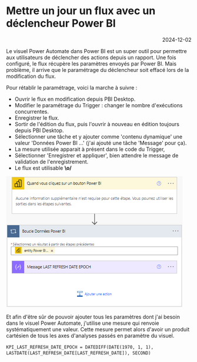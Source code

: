 # Mettre un jour un flux avec un déclencheur Power BI

<p style="text-align: right;">2024-12-02</p>

Le visuel Power Automate dans Power BI est un super outil pour permettre aux utilisateurs de déclencher des actions depuis un rapport. 
Une fois configuré, le flux récupère les paramètres envoyés par Power BI. Mais problème, il arrive que le paramétrage du déclencheur soit effacé lors de la modification du flux.

Pour rétablir le paramétrage, voici la marche à suivre :
 
- Ouvrir le flux en modification depuis PBI Desktop.
- Modifier le paramétrage du Trigger : changer le nombre d'exécutions concurrentes.
- Enregistrer le flux.
- Sortir de l'édition du flux, puis l'ouvrir à nouveau en édition toujours depuis PBI Desktop.
- Sélectionner une tâche et y ajouter comme 'contenu dynamique' une valeur 'Données Power BI ...' (j'ai ajouté une tâche 'Message' pour ça).
- La mesure utilisée apparait à présent dans le code du Trigger, 
- Sélectionner 'Enregistrer et appliquer', bien attendre le message de validation de l'enregistrement.
- Le flux est utilisable **\o/**

![image](/Images/20241202-maj-flux-powerbi/Declencheur-flux.png)

Et afin d'être sûr de pouvoir ajouter tous les paramètres dont j'ai besoin dans le visuel Power Automate, j'utilise une mesure qui renvoie systématiquement une valeur. Cette mesure permet alors d'avoir un produit cartésien de tous les axes d'analyses passés en paramètre du visuel. 
```dax
KPI_LAST_REFRESH_DATE_EPOCH = DATEDIFF(DATE(1970, 1, 1), LASTDATE(LAST_REFRESH_DATE[LAST_REFRESH_DATE]), SECOND)
```